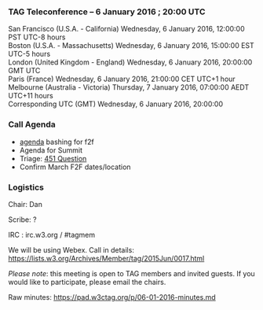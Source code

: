 ### TAG Teleconference – 6 January 2016 ; 20:00 UTC

San Francisco (U.S.A. - California)	Wednesday, 6 January 2016, 12:00:00	PST	UTC-8 hours  
Boston (U.S.A. - Massachusetts)	Wednesday, 6 January 2016, 15:00:00	EST	UTC-5 hours  
London (United Kingdom - England)	Wednesday, 6 January 2016, 20:00:00	GMT	UTC  
Paris (France)	Wednesday, 6 January 2016, 21:00:00	CET	UTC+1 hour  
Melbourne (Australia - Victoria)	Thursday, 7 January 2016, 07:00:00	AEDT	UTC+11 hours  
Corresponding UTC (GMT)	Wednesday, 6 January 2016, 20:00:00	 

### Call Agenda
* [agenda](https://github.com/w3ctag/meetings/blob/gh-pages/2016/01-mel/agenda.md) bashing for f2f
* Agenda for Summit
* Triage: [451 Question](https://github.com/w3ctag/spec-reviews/issues/99)
* Confirm March F2F dates/location

### Logistics

Chair: Dan

Scribe: ?

IRC : irc.w3.org / #tagmem

We will be using Webex. Call in details: https://lists.w3.org/Archives/Member/tag/2015Jun/0017.html

*Please note*: this meeting is open to TAG members and invited guests. If you would like to participate, please email the chairs.

Raw minutes: https://pad.w3ctag.org/p/06-01-2016-minutes.md
